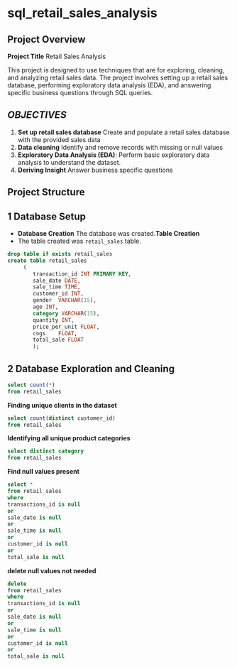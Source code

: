 
# sql_retail_sales_analysis
## **Project Overview**
**Project Title** Retail Sales Analysis


This project is designed to use techniques that are for exploring, cleaning, and analyzing retail sales data. The project involves setting up a retail sales database, performing exploratory data analysis (EDA), and answering specific business questions through SQL queries. 


## *OBJECTIVES*
1. **Set up retail sales database** Create and populate a retail sales database with the provided sales data
2. **Data cleaning** Identify and remove records with missing or null values
3. **Exploratory Data Analysis (EDA)**: Perform basic exploratory data analysis to understand the dataset.
4. **Deriving Insight** Answer business specific questions


## Project Structure

## 1 Database Setup
- **Database Creation** The database was created.**Table Creation**
- The table created was `retail_sales` table.
  

 
```sql
drop table if exists retail_sales
create table retail_sales
	 (
	    transaction_id INT PRIMARY KEY,	
	    sale_date DATE,	 
	    sale_time TIME,	
	    customer_id	INT,
	    gender	VARCHAR(15),
	    age	INT,
	    category VARCHAR(15),	
	    quantity INT,
	    price_per_unit FLOAT,	
	    cogs	FLOAT,
	    total_sale FLOAT
	    );
```
## 2 Database Exploration and Cleaning

``` sql
select count(*)
from retail_sales
```
**Finding unique clients in the dataset**
``` sql	
select count(distinct customer_id)
from retail_sales
```
**Identifying all unique product categories**
``` sql
select distinct category
from retail_sales
```
**Find null values present**
``` sql
select *
from retail_sales
where
transactions_id is null
or
sale_date is null
or 
sale_time is null
or
customer_id is null
or
total_sale is null
```
**delete null values not needed**
```sql
delete 
from retail_sales
where 
transactions_id is null
or
sale_date is null
or 
sale_time is null
or
customer_id is null
or
total_sale is null
```

